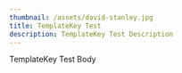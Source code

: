 ```yaml
---
thumbnail: /assets/david-stanley.jpg
title: TemplateKey Test
description: TemplateKey Test Description
---
```

TemplateKey Test Body
